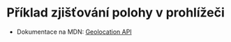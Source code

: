 # Příklad zjišťování polohy v prohlížeči

- Dokumentace na MDN: [Geolocation API](https://developer.mozilla.org/en-US/docs/Web/API/Geolocation_API)
